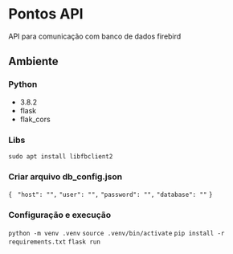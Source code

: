 # Pontos API
API para comunicação com banco de dados firebird

## Ambiente

### Python
- 3.8.2
- flask
- flak_cors

### Libs
```sudo apt install libfbclient2```

### Criar arquivo db_config.json
```{ ```
    ```"host": "",```
    ```"user": "",```
    ```"password": "",```
    ```"database": ""```
```}```

### Configuração e execução
```python -m venv .venv```
```source .venv/bin/activate```
```pip install -r requirements.txt```
```flask run```

